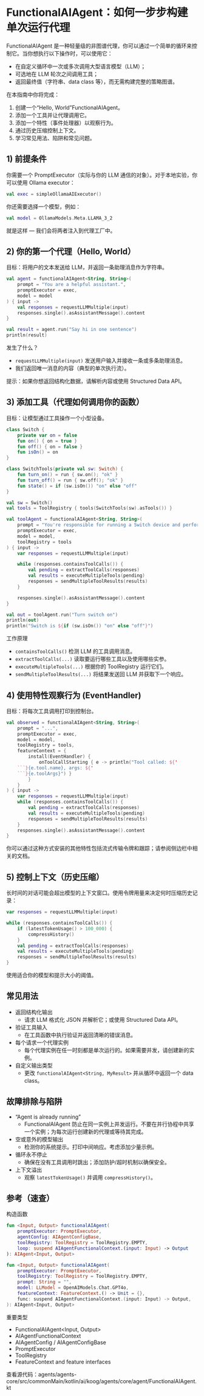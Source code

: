 # FunctionalAIAgent：如何一步步构建单次运行代理

FunctionalAIAgent 是一种轻量级的非图谱代理，你可以通过一个简单的循环来控制它。当你想执行以下操作时，可以使用它：
- 在自定义循环中一次或多次调用大型语言模型（LLM）；
- 可选地在 LLM 轮次之间调用工具；
- 返回最终值（字符串、data class 等），而无需构建完整的策略图谱。

在本指南中你将完成：
1) 创建一个“Hello, World”FunctionalAIAgent。
2) 添加一个工具并让代理调用它。
3) 添加一个特性（事件处理器）以观察行为。
4) 通过历史压缩控制上下文。
5) 学习常见用法、陷阱和常见问题。

## 1) 前提条件
你需要一个 PromptExecutor（实际与你的 LLM 通信的对象）。对于本地实验，你可以使用 Ollama executor：

```kotlin
val exec = simpleOllamaAIExecutor()
```

你还需要选择一个模型，例如：

```kotlin
val model = OllamaModels.Meta.LLAMA_3_2
```

就是这样 — 我们会将两者注入到代理工厂中。

## 2) 你的第一个代理（Hello, World）
目标：将用户的文本发送给 LLM，并返回一条助理消息作为字符串。

```kotlin
val agent = functionalAIAgent<String, String>(
    prompt = "You are a helpful assistant.",
    promptExecutor = exec,
    model = model
) { input ->
    val responses = requestLLMMultiple(input)
    responses.single().asAssistantMessage().content
}

val result = agent.run("Say hi in one sentence")
println(result)
```

发生了什么？
- `requestLLMMultiple(input)` 发送用户输入并接收一条或多条助理消息。
- 我们返回唯一消息的内容（典型的单次执行流）。

提示：如果你想返回结构化数据，请解析内容或使用 Structured Data API。

## 3) 添加工具（代理如何调用你的函数）
目标：让模型通过工具操作一个小型设备。

```kotlin
class Switch {
    private var on = false
    fun on() { on = true }
    fun off() { on = false }
    fun isOn() = on
}

class SwitchTools(private val sw: Switch) {
    fun turn_on() = run { sw.on(); "ok" }
    fun turn_off() = run { sw.off(); "ok" }
    fun state() = if (sw.isOn()) "on" else "off"
}

val sw = Switch()
val tools = ToolRegistry { tools(SwitchTools(sw).asTools()) }

val toolAgent = functionalAIAgent<String, String>(
    prompt = "You're responsible for running a Switch device and perform operations on it by request.",
    promptExecutor = exec,
    model = model,
    toolRegistry = tools
) { input ->
    var responses = requestLLMMultiple(input)

    while (responses.containsToolCalls()) {
        val pending = extractToolCalls(responses)
        val results = executeMultipleTools(pending)
        responses = sendMultipleToolResults(results)
    }

    responses.single().asAssistantMessage().content
}

val out = toolAgent.run("Turn switch on")
println(out)
println("Switch is ${if (sw.isOn()) "on" else "off"}")
```

工作原理
- `containsToolCalls()` 检测 LLM 的工具调用消息。
- `extractToolCalls(...)` 读取要运行哪些工具以及使用哪些实参。
- `executeMultipleTools(...)` 根据你的 ToolRegistry 运行它们。
- `sendMultipleToolResults(...)` 将结果发送回 LLM 并获取下一个响应。

## 4) 使用特性观察行为 (EventHandler)
目标：将每次工具调用打印到控制台。

```kotlin
val observed = functionalAIAgent<String, String>(
    prompt = "...",
    promptExecutor = exec,
    model = model,
    toolRegistry = tools,
    featureContext = {
        install(EventHandler) {
            onToolCallStarting { e -> println("Tool called: ${'
    ```}{e.tool.name}, args: ${'
    ```}{e.toolArgs}") }
        }
    }
) { input ->
    var responses = requestLLMMultiple(input)
    while (responses.containsToolCalls()) {
        val pending = extractToolCalls(responses)
        val results = executeMultipleTools(pending)
        responses = sendMultipleToolResults(results)
    }
    responses.single().asAssistantMessage().content
}
```

你可以通过这种方式安装的其他特性包括流式传输令牌和跟踪；请参阅侧边栏中相关的文档。

## 5) 控制上下文（历史压缩）
长时间的对话可能会超出模型的上下文窗口。使用令牌用量来决定何时压缩历史记录：

```kotlin
var responses = requestLLMMultiple(input)

while (responses.containsToolCalls()) {
    if (latestTokenUsage() > 100_000) {
        compressHistory()
    }
    val pending = extractToolCalls(responses)
    val results = executeMultipleTools(pending)
    responses = sendMultipleToolResults(results)
}
```

使用适合你的模型和提示大小的阈值。

## 常见用法
- 返回结构化输出
  - 请求 LLM 格式化 JSON 并解析它；或使用 Structured Data API。
- 验证工具输入
  - 在工具函数中执行验证并返回清晰的错误消息。
- 每个请求一个代理实例
  - 每个代理实例在任一时刻都是单次运行的。如果需要并发，请创建新的实例。
- 自定义输出类型
  - 更改 `functionalAIAgent<String, MyResult>` 并从循环中返回一个 data class。

## 故障排除与陷阱
- “Agent is already running”
  - FunctionalAIAgent 防止在同一实例上并发运行。不要在并行协程中共享一个实例；为每次运行创建新的代理或等待其完成。
- 空或意外的模型输出
  - 检测你的系统提示。打印中间响应。考虑添加少量示例。
- 循环永不停止
  - 确保在没有工具调用时跳出；添加防护/超时机制以确保安全。
- 上下文溢出
  - 观察 `latestTokenUsage()` 并调用 `compressHistory()`。

## 参考（速查）
构造函数

```kotlin
fun <Input, Output> functionalAIAgent(
    promptExecutor: PromptExecutor,
    agentConfig: AIAgentConfigBase,
    toolRegistry: ToolRegistry = ToolRegistry.EMPTY,
    loop: suspend AIAgentFunctionalContext.(input: Input) -> Output
): AIAgent<Input, Output>

fun <Input, Output> functionalAIAgent(
    promptExecutor: PromptExecutor,
    toolRegistry: ToolRegistry = ToolRegistry.EMPTY,
    prompt: String = "",
    model: LLModel = OpenAIModels.Chat.GPT4o,
    featureContext: FeatureContext.() -> Unit = {},
    func: suspend AIAgentFunctionalContext.(input: Input) -> Output,
): AIAgent<Input, Output>
```

重要类型
- FunctionalAIAgent<Input, Output>
- AIAgentFunctionalContext
- AIAgentConfig / AIAgentConfigBase
- PromptExecutor
- ToolRegistry
- FeatureContext and feature interfaces

查看源代码：agents/agents-core/src/commonMain/kotlin/ai/koog/agents/core/agent/FunctionalAIAgent.kt